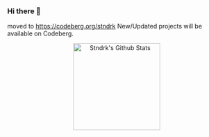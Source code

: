 ### Hi there 👋

<!--
**stndrk/stndrk** is a ✨ _special_ ✨ repository because its `README.md` (this file) appears on your GitHub profile.

Here are some ideas to get you started:

- 🔭 I’m currently working on ...
- 🌱 I’m currently learning ...
- 👯 I’m looking to collaborate on ...
- 🤔 I’m looking for help with ...
- 💬 Ask me about ...
- 📫 How to reach me: ...
- 😄 Pronouns: ...
- ⚡ Fun fact: ...
-->
moved to https://codeberg.org/stndrk
New/Updated projects will be available on Codeberg.

<div align="center">
  <img height=200 src="https://github-readme-stats.vercel.app/api/?username=stndrk&count_private=true&theme=tokyonight&showicons=true" alt="Stndrk's Github Stats" />
</div>
